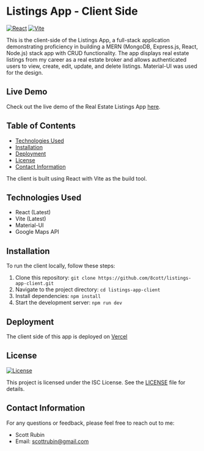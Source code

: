 # Listings App - Client Side
[![React](https://img.shields.io/badge/React-Latest-blue)](https://reactjs.org/)
[![Vite](https://img.shields.io/badge/Vite-Latest-yellow)](https://vitejs.dev/)

This is the client-side of the Listings App, a full-stack application demonstrating proficiency in building a MERN (MongoDB, Express.js, React, Node.js) stack app with CRUD functionality. The app displays real estate listings from my career as a real estate broker and allows authenticated users to view, create, edit, update, and delete listings. Material-UI was used for the design.

## Live Demo
Check out the live demo of the Real Estate Listings App [here](https://listings-app-client.vercel.app/).

## Table of Contents
- [Technologies Used](#technologies-used)
- [Installation](#installation)
- [Deployment](#deployment)
- [License](#license)
- [Contact Information](#contact-information)

The client is built using React with Vite as the build tool.

## Technologies Used
- React (Latest)
- Vite (Latest)
- Material-UI
- Google Maps API

## Installation
To run the client locally, follow these steps:

1. Clone this repository: `git clone https://github.com/8cott/listings-app-client.git`
2. Navigate to the project directory: `cd listings-app-client`
3. Install dependencies: `npm install`
4. Start the development server: `npm run dev`

## Deployment
The client side of this app is deployed on [Vercel](https://vercel.com/)

## License
[![License](https://img.shields.io/badge/License-MIT-blue.svg)](https://opensource.org/licenses/MIT)

This project is licensed under the ISC License. See the [LICENSE](LICENSE) file for details.

## Contact Information
For any questions or feedback, please feel free to reach out to me:
- Scott Rubin
- Email: scottrubin@gmail.com